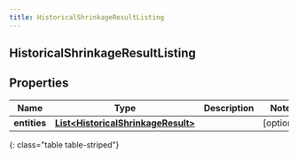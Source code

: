 ```yaml
---
title: HistoricalShrinkageResultListing
---
```

## HistoricalShrinkageResultListing


## Properties

| Name | Type | Description | Notes |
| ------------ | ------------- | ------------- | ------------- |
| **entities** | <!----><!---->[**List&lt;HistoricalShrinkageResult&gt;**](HistoricalShrinkageResult.html)<!----> |  |  [optional] |
{: class="table table-striped"}



